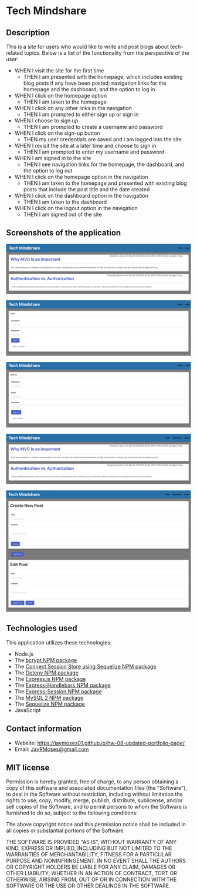 # Tech Mindshare

## Description

This is a site for users who would like to write and post blogs about tech-related topics. Below is a list of the functionality from the perspective of the user:

* WHEN I visit the site for the first time
    * THEN I am presented with the homepage, which includes existing blog posts if any have been posted; navigation links for the homepage and the dashboard; and the option to log in
* WHEN I click on the homepage option
    * THEN I am taken to the homepage
* WHEN I click on any other links in the navigation
    * THEN I am prompted to either sign up or sign in
* WHEN I choose to sign up
    * THEN I am prompted to create a username and password
*  WHEN I click on the sign-up button
    * THEN my user credentials are saved and I am logged into the site
* WHEN I revisit the site at a later time and choose to sign in
    * THEN I am prompted to enter my username and password
* WHEN I am signed in to the site
    * THEN I see navigation links for the homepage, the dashboard, and the option to log out
* WHEN I click on the homepage option in the navigation
    * THEN I am taken to the homepage and presented with existing blog posts that include the post title and the date created
* WHEN I click on the dashboard option in the navigation
    * THEN I am taken to the dashboard
* WHEN I click on the logout option in the navigation
    * THEN I am signed out of the site


## Screenshots of the application

![image](./public/assets/01-homepage-not-logged-in.png)

![image](./public/assets/02-login-page.png)

![image](./public/assets/03-signup-page.png)

![image](./public/assets/04-homepage-logged-in.png)

![image](./public/assets/05-dashboard.png)


## Technologies used

This application utilizes these technologies:

* Node.js
* The [bcrypt NPM package](https://www.npmjs.com/package/bcrypt)
* The [Connect Session Store using Sequelize NPM package](https://www.npmjs.com/package/connect-session-sequelize)
* The [Dotenv NPM package](https://www.npmjs.com/package/dotenv)
* The [Express.js NPM package](https://www.npmjs.com/package/express)
* The [Express-Handlebars NPM package](https://www.npmjs.com/package/express-handlebars)
* The [Express-Session NPM package](https://www.npmjs.com/package/express-session)
* The [MySQL 2 NPM package](https://www.npmjs.com/package/mysql2)
* The [Sequelize NPM package](https://www.npmjs.com/package/sequelize)
* JavaScript


## Contact information

* Website: https://jaymoses01.github.io/hw-08-updated-portfolio-page/
* Email: JayRMoses@gmail.com


## MIT license

Permission is hereby granted, free of charge, to any person obtaining a copy
of this software and associated documentation files (the "Software"), to deal
in the Software without restriction, including without limitation the rights
to use, copy, modify, merge, publish, distribute, sublicense, and/or sell
copies of the Software, and to permit persons to whom the Software is
furnished to do so, subject to the following conditions:

The above copyright notice and this permission notice shall be included in all
copies or substantial portions of the Software.

THE SOFTWARE IS PROVIDED "AS IS", WITHOUT WARRANTY OF ANY KIND, EXPRESS OR
IMPLIED, INCLUDING BUT NOT LIMITED TO THE WARRANTIES OF MERCHANTABILITY,
FITNESS FOR A PARTICULAR PURPOSE AND NONINFRINGEMENT. IN NO EVENT SHALL THE
AUTHORS OR COPYRIGHT HOLDERS BE LIABLE FOR ANY CLAIM, DAMAGES OR OTHER
LIABILITY, WHETHER IN AN ACTION OF CONTRACT, TORT OR OTHERWISE, ARISING FROM,
OUT OF OR IN CONNECTION WITH THE SOFTWARE OR THE USE OR OTHER DEALINGS IN THE
SOFTWARE.
